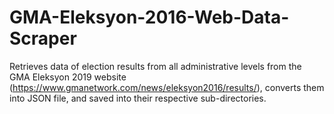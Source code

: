 # GMA-Eleksyon-2016-Web-Data-Scraper
Retrieves data of election results from all administrative levels from the GMA Eleksyon 2019 website (https://www.gmanetwork.com/news/eleksyon2016/results/), converts them into JSON file, and saved into their respective sub-directories.
